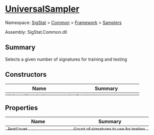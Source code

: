 # [UniversalSampler](./UniversalSampler.md)

Namespace: [SigStat]() > [Common](./../../README.md) > [Framework]() > [Samplers](./README.md)

Assembly: SigStat.Common.dll

## Summary
Selects a given number of signatures for training and testing

## Constructors

| Name | Summary | 
| --- | --- | 
| <sub>UniversalSampler ( [`Int32`](https://docs.microsoft.com/en-us/dotnet/api/System.Int32), [`Int32`](https://docs.microsoft.com/en-us/dotnet/api/System.Int32) )</sub><div style="margin: -28px 0px 0px 0px;"><img width=200/>  | <sub>Constructor</sub><div style="margin: -28px 0px 0px 0px;"><img width=200/>  | <br>


## Properties

| Name | Summary | 
| --- | --- | 
| <sub>TestCount</sub><div style="margin: -28px 0px 0px 0px;"><img width=200/>  | <sub>Count of signatures to use for testing</sub><div style="margin: -28px 0px 0px 0px;"><img width=200/>  | <br>
| <sub>TrainingCount</sub><div style="margin: -28px 0px 0px 0px;"><img width=200/>  | <sub>Count of signatures to use for training</sub><div style="margin: -28px 0px 0px 0px;"><img width=200/>  | <br>


